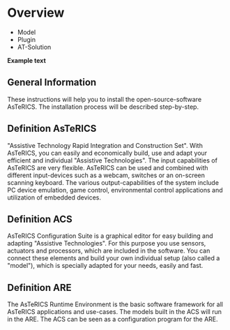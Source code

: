 # Overview

* Model
* Plugin
* AT-Solution

**Example text**

## General Information

These instructions will help you to install the open-source-software AsTeRICS. The
installation process will be described step-by-step.

## Definition AsTeRICS

"Assistive Technology Rapid Integration and Construction Set".
With AsTeRICS, you can easily and economically build, use and adapt your efficient
and individual "Assistive Technologies". The input capabilities of AsTeRICS are very
flexible. AsTeRICS can be used and combined with different input-devices such as a
webcam, switches or an on-screen scanning keyboard.
The various output-capabilities of the system include PC device emulation, game
control, environmental control applications and utilization of embedded devices.

## Definition ACS

AsTeRICS Configuration Suite is a graphical editor for easy building and adapting
"Assistive Technologies".
For this purpose you use sensors, actuators and processors, which are included in
the software. You can connect these elements and build your own individual setup
(also called a "model"), which is specially adapted for your needs, easily and fast.

## Definition ARE

The AsTeRICS Runtime Environment is the basic software framework for all
AsTeRICS applications and use-cases. The models built in the ACS will run in the
ARE. The ACS can be seen as a configuration program for the ARE.
